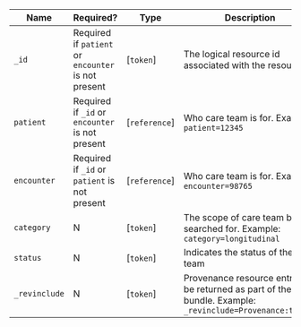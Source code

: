  Name|Required?|Type|Description
--------------|-----------|---------------|--------------
 `_id`|Required if `patient` or `encounter` is not present|[`token`]|The logical resource id associated with the resource.
 `patient`|Required if `_id` or `encounter` is not present|[`reference`]|Who care team is for. Example: `patient=12345`
 `encounter`|Required if `_id` or `patient` is not present|[`reference`]|Who care team is for. Example: `encounter=98765`
 `category`|N|[`token`]|The scope of care team being searched for. Example: `category=longitudinal`
 `status`|N|[`token`]|Indicates the status of the care team
`_revinclude`|N|[`token`]|Provenance resource entries to be returned as part of the bundle. Example: `_revinclude=Provenance:target`
